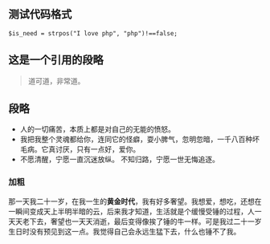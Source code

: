 
## 测试代码格式
```
$is_need = strpos("I love php", "php")!==false;
```

## 这是一个引用的段略
> 道可道，非常道。

## 段略
- 人的一切痛苦，本质上都是对自己的无能的愤怒。
- 我把我整个灵魂都给你，连同它的怪癖，耍小脾气，忽明忽暗，一千八百种坏毛病。它真讨厌，只有一点好，爱你。
- 不愿清醒，宁愿一直沉迷放纵。 不知归路，宁愿一世无悔追逐。

### 加粗
那一天我二十一岁，在我一生的**黄金时代**，我有好多奢望。我想爱，想吃，还想在一瞬间变成天上半明半暗的云，后来我才知道，生活就是个缓慢受锤的过程，人一天天老下去，奢望也一天天消逝，最后变得像挨了锤的牛一样。可是我过二十一岁生日时没有预见到这一点。我觉得自己会永远生猛下去，什么也锤不了我。
